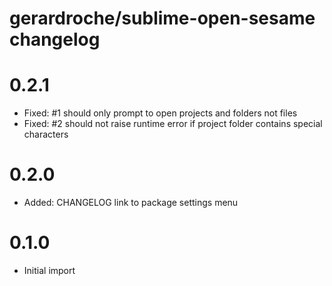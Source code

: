 # gerardroche/sublime-open-sesame changelog

# 0.2.1

* Fixed: #1 should only prompt to open projects and folders not files
* Fixed: #2 should not raise runtime error if project folder contains special characters

# 0.2.0

* Added: CHANGELOG link to package settings menu

# 0.1.0

* Initial import
